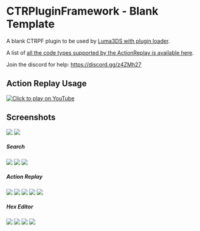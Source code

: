 # CTRPluginFramework - Blank Template
A blank CTRPF plugin to be used by [Luma3DS with plugin loader](https://github.com/Nanquitas/Luma3DS/releases).

A list of [all the code types supported by the ActionReplay is available here](https://gist.github.com/Nanquitas/d6c920a59c757cf7917c2bffa76de860).

Join the discord for help: https://discord.gg/z4ZMh27
## Action Replay Usage

[![Click to play on YouTube](https://img.youtube.com/vi/c2258P9wKkA/0.jpg)](https://www.youtube.com/watch?v=c2258P9wKkA)


## Screenshots

![](https://i.imgur.com/ayvcaN0.png)
![](https://i.imgur.com/9OJop01.png)
##### Search
![](https://i.imgur.com/gczUI1r.png)
![](https://i.imgur.com/Yhhcsot.png)
![](https://i.imgur.com/7lVmuDd.png)
##### Action Replay
![](https://i.imgur.com/uW6lnjm.png)
![](https://i.imgur.com/4QAEgSO.png)
![](https://i.imgur.com/bJFQw04.png)
![](https://i.imgur.com/8pZhhmo.png)
![](https://i.imgur.com/b3Gl29H.png)
##### Hex Editor
![](https://i.imgur.com/8z2DCcm.png)
![](https://i.imgur.com/t3gutXU.png)
![](https://i.imgur.com/U4ratx4.png)
![](https://i.imgur.com/uJBJZ8K.png)

